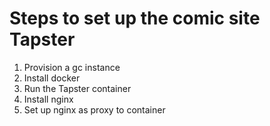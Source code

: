 # Steps to set up the comic site Tapster

1. Provision a gc instance
2. Install docker
3. Run the Tapster container
4. Install nginx
5. Set up nginx as proxy to container



